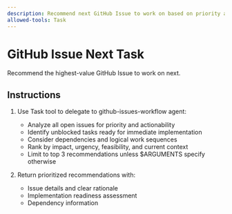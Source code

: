 ```yaml
---
description: Recommend next GitHub Issue to work on based on priority analysis.
allowed-tools: Task
---
```


# GitHub Issue Next Task

Recommend the highest-value GitHub Issue to work on next.

## Instructions

1. Use Task tool to delegate to github-issues-workflow agent:
   - Analyze all open issues for priority and actionability
   - Identify unblocked tasks ready for immediate implementation
   - Consider dependencies and logical work sequences
   - Rank by impact, urgency, feasibility, and current context
   - Limit to top 3 recommendations unless $ARGUMENTS specify otherwise

2. Return prioritized recommendations with:
   - Issue details and clear rationale
   - Implementation readiness assessment
   - Dependency information
